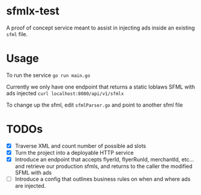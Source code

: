 # sfmlx-test

A proof of concept service meant to assist in injecting ads inside an existing `sfml` file.

# Usage

To run the service
`go run main.go`

Currently we only have one endpoint that returns a static loblaws SFML with ads injected
`curl localhost:8080/api/v1/sfmlx`

To change up the sfml, edit `sfmlParser.go` and point to another sfml file

# TODOs

-   [x] Traverse XML and count number of possible ad slots
-   [x] Turn the project into a deployable HTTP service
-   [x] Introduce an endpoint that accepts flyerId, flyerRunId, merchantId, etc... and retrieve our production sfmls, and returns to the caller the modified SFML with ads
-   [ ] Introduce a config that outlines business rules on when and where ads are injected.
